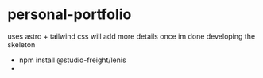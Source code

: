 # personal-portfolio
uses astro + tailwind css
will add more details once im done developing the skeleton


- npm install @studio-freight/lenis
- 